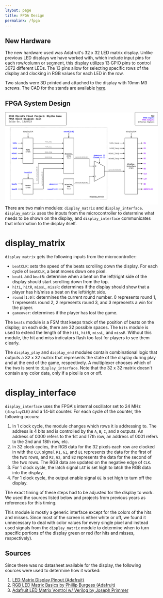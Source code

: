 ```yaml
---
layout: page
title: FPGA Design
permalink: /fpga
---
```


## New Hardware
The new hardware used was Adafruit's 32 x 32 LED matrix display. Unlike previous LED displays we have worked with, which include input pins for each row/column or segment, this display utilizes 13 GPIO pins to control 3072 different LEDs. The 13 pins allow for selecting specific rows of the display and clocking in RGB values for each LED in the row.

Two stands were 3D printed and attached to the display with 10mm M3 screws. The CAD for the stands are available [here](https://github.com/julia-du/Rhythm-Game/tree/main/src/CAD).

## FPGA System Design
![FPGABlockDiagram](./assets/schematics/FPGABlockDiagram.png)
There are two main modules: `display_matrix` and `display_interface`. `display_matrix` uses the inputs from the microcontroller to determine what needs to be shown on the display, and `display_interface` communicates that information to the display itself. 

# display_matrix

`display_matrix` gets the following inputs from the microcontroller:
- `beatCLK`: sets the speed of the beats scrolling down the display. For each cycle of `beatCLK`, a beat moves down one pixel. 
- `beatL` and `beatR`: determine when a beat on the left/right side of the display should start scrolling down from the top.
- `hitL`, `hitR`, `missL`, `missR`: determines if the display should show that a player has hit/miss a beat on the left/right side.
- `round[1:0]`: determines the current round number. 0 represents round 1, 1 represents round 2, 2 represents round 3, and 3 represents a win for the player.
- `gameover`: determines if the player has lost the game.

The `beats` module is a FSM that keeps track of the position of beats on the display; on each side, there are 32 possible spaces. The `hits` module is used to extend the length of the `hitL`, `hitR`, `missL`, and `missR`. Without this module, the hit and miss indicators flash too fast for players to see them clearly.

The `display_play` and `display_end` modules contain combinational logic that outputs a 32 x 32 matrix that represents the state of the display during play and at the end of the game, respectively. A multiplexer chooses which of the two is sent to `display_interface`. Note that the 32 x 32 matrix doesn't contain any color data, only if a pixel is on or off. 

# display_interface

`display_interface` uses the FPGA's internal oscillator set to 24 MHz (`displayCLK`) and a 14-bit counter. For each cycle of the counter, the following occurs:
1. In 1 clock cycle, the module changes which rows it is addressing to. The address is 4 bits and is controlled by the `A`, `B`, `C`, and `D` outputs. An address of 0000 refers to the 1st and 17th row, an address of 0001 refers to the 2nd and 18th row, etc. 
2. In 32 clock cycles, the RGB data for the 32 pixels each row are clocked in with the `CLK` signal. `R1`, `G1`, and `B1` represents the data for the first of the two rows, and `R2`, `G2`, and `B2` represents the data for the second of the two rows. The RGB data are updated on the negative edge of `CLK`.
3. For 1 clock cycle, the latch signal `LAT` is set high to latch the RGB data into the display.
4. For 1 clock cycle, the output enable signal `OE` is set high to turn off the display.

The exact timing of these steps had to be adjusted for the display to work. We used the sources listed below and projects from previous years as references for this timing. 

This module is mostly a generic interface except for the colors of the hits and misses. Since most of the screen is either white or off, we found it unnecessary to deal with color values for every single pixel and instead used signals from the `display_matrix` module to determine when to turn specific portions of the display green or red (for hits and misses, respectively).

## Sources
Since there was no datasheet available for the display, the following sources were used to determine how it worked:
1. [LED Matrix Display Pinout (Adafruit)](https://learn.adafruit.com/assets/23768)
2. [RGB LED Matrix Basics by Phillip Burgess (Adafruit)](https://cdn-learn.adafruit.com/downloads/pdf/32x16-32x32-rgb-led-matrix.pdf)
3. [Adafruit LED Matrix Vontrol w/ Verilog by Joseph Primmer](https://uselessrobots.com/2020/12/28/adafruit-led-matrix-control-with-verilog-1/)
